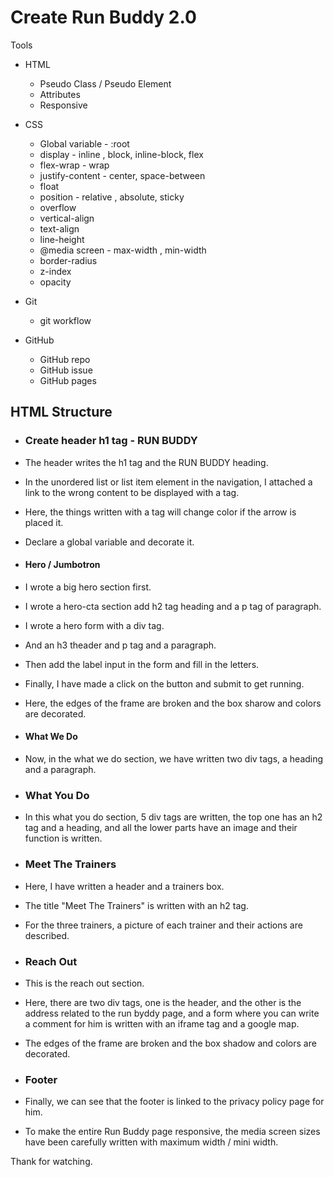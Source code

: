 # Create Run Buddy 2.0

Tools

- HTML
  - Pseudo Class / Pseudo Element
  - Attributes
  - Responsive

- CSS
  - Global variable - :root
  - display - inline , block, inline-block, flex
  - flex-wrap - wrap
  - justify-content - center, space-between
  - float
  - position - relative , absolute, sticky
  - overflow 
  - vertical-align
  - text-align
  - line-height
  - @media screen - max-width , min-width
  - border-radius
  - z-index
  - opacity

- Git
  - git workflow

- GitHub
  - GitHub repo
  - GitHub issue
  - GitHub pages

## HTML Structure

- ### Create header h1 tag - RUN BUDDY

- The header writes the h1 tag and the RUN BUDDY heading.
- In the unordered list or list item element in the navigation, I attached a link to the wrong content to be displayed with a tag.
- Here, the things written with a tag will change color if the arrow is placed it.
- Declare a global variable and decorate it.

- #### Hero / Jumbotron
- I wrote a big hero section first.
- I wrote a hero-cta section add h2 tag heading and a p tag of paragraph.
- I wrote a hero form with a div tag.
- And an h3 theader and p tag and a paragraph.
- Then add the label input in the form and fill in the letters.
- Finally, I have made a click on the button and submit to get running.
- Here, the edges of the frame are broken and the box sharow and colors are decorated.


- #### What We Do
- Now, in the what we do section, we have written two div tags, a heading and a paragraph.

- ### What You Do
- In this what you do section, 5 div tags are written, the top one has an h2 tag and a heading, and all the lower parts have an image and their function is written.

- ### Meet The Trainers
- Here, I have written a header and a trainers box.
- The title "Meet The Trainers" is written with an h2 tag.
- For the three trainers, a picture of each trainer and their actions are described.

- ### Reach Out
- This is the reach out section.
- Here, there are two div tags, one is the header, and the other is the address related to the run byddy page, and a form where you can write a comment for him is written with an iframe tag and a google map.
- The edges of the frame are broken and the box shadow and colors are decorated.


- ### Footer
- Finally, we can see that the footer is linked to the privacy policy page for him.
- To make the entire Run Buddy page responsive, the media screen sizes have been carefully written with maximum width / mini width.


Thank for watching.